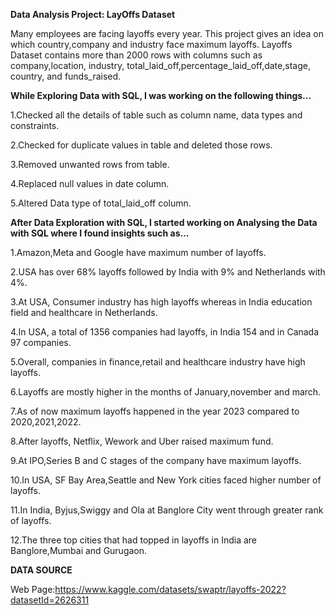 
**Data Analysis Project: LayOffs Dataset**

Many employees are facing layoffs every year. This project gives an idea on which country,company and industry face maximum layoffs.
Layoffs Dataset contains more than 2000 rows with columns such as company,location, industry, total_laid_off,percentage_laid_off,date,stage, country, and funds_raised.


**While Exploring Data with SQL, I was working on the following things...**


1.Checked all the details of table such as column name, data types and constraints.

2.Checked for duplicate values in table and deleted those rows.

3.Removed unwanted rows from table.

4.Replaced null values in date column.

5.Altered Data type of total_laid_off column.

**After Data Exploration with SQL, I started working on Analysing the Data with SQL where I found insights such as...**

1.Amazon,Meta and Google have maximum number of layoffs.

2.USA has over 68% layoffs followed by India with 9% and Netherlands with 4%. 

3.At USA, Consumer industry has high layoffs whereas in India education field and healthcare in Netherlands.

4.In USA, a total of 1356 companies had layoffs, in India 154 and in Canada 97 companies.

5.Overall, companies in finance,retail and healthcare industry have high layoffs.

6.Layoffs are mostly higher in the months of January,november and march.

7.As of now maximum layoffs happened in the year 2023 compared to 2020,2021,2022.

8.After layoffs, Netflix, Wework and Uber raised maximum fund.

9.At IPO,Series B and C stages of the company have maximum layoffs.

10.In USA, SF Bay Area,Seattle and New York cities faced higher number of layoffs.

11.In India, Byjus,Swiggy and Ola at Banglore City went through greater rank of layoffs.

12.The three top cities that had topped in layoffs in India are Banglore,Mumbai and Gurugaon.

**DATA SOURCE**

Web Page:https://www.kaggle.com/datasets/swaptr/layoffs-2022?datasetId=2626311 


